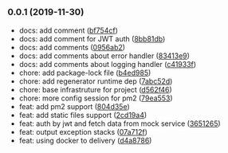 ## <small>0.0.1 (2019-11-30)</small>

* docs: add comment ([bf754cf](https://github.com/VanMess/node-bff-example/commit/bf754cf))
* docs: add comment for JWT auth ([8bb81db](https://github.com/VanMess/node-bff-example/commit/8bb81db))
* docs: add comments ([0956ab2](https://github.com/VanMess/node-bff-example/commit/0956ab2))
* docs: add comments about error handler ([83413e9](https://github.com/VanMess/node-bff-example/commit/83413e9))
* docs: add comments about logging handler ([c41933f](https://github.com/VanMess/node-bff-example/commit/c41933f))
* chore: add package-lock file ([b4ed985](https://github.com/VanMess/node-bff-example/commit/b4ed985))
* chore: add regenerator runtime dep ([7abc52d](https://github.com/VanMess/node-bff-example/commit/7abc52d))
* chore: base infrastruture for project ([d562f46](https://github.com/VanMess/node-bff-example/commit/d562f46))
* chore: more config session for pm2 ([79ea553](https://github.com/VanMess/node-bff-example/commit/79ea553))
* feat: add pm2 support ([804d35e](https://github.com/VanMess/node-bff-example/commit/804d35e))
* feat: add static files support ([2cd19a4](https://github.com/VanMess/node-bff-example/commit/2cd19a4))
* feat: auth by jwt and fetch data from mock service ([3651265](https://github.com/VanMess/node-bff-example/commit/3651265))
* feat: output exception stacks ([07a712f](https://github.com/VanMess/node-bff-example/commit/07a712f))
* feat: using docker to delivery ([d4a8786](https://github.com/VanMess/node-bff-example/commit/d4a8786))



